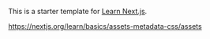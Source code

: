 This is a starter template for [Learn Next.js](https://nextjs.org/learn).

<https://nextjs.org/learn/basics/assets-metadata-css/assets>